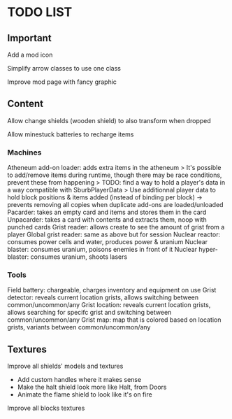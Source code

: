 # TODO LIST #

## Important ##

Add a mod icon

Simplify arrow classes to use one class

Improve mod page with fancy graphic

## Content ##

Allow change shields (wooden shield) to also transform when dropped

Allow minestuck batteries to recharge items

### Machines ###

Atheneum add-on loader: adds extra items in the atheneum
\> It's possible to add/remove items during runtime, though there may be race conditions, prevent these from happening
\> TODO: find a way to hold a player's data in a way compatible with SburbPlayerData
\> Use additionnal player data to hold block positions & items added (instead of binding per block) -> prevents removing all copies when duplicate add-ons are loaded/unloaded
Pacarder: takes an empty card and items and stores them in the card
Unpacarder: takes a card with contents and extracts them, noop with punched cards
Grist reader: allows create to see the amount of grist from a player
Global grist reader: same as above but for session
Nuclear reactor: consumes power cells and water, produces power & uranium
Nuclear blaster: consumes uranium, poisons enemies in front of it
Nuclear hyper-blaster: consumes uranium, shoots lasers

### Tools ###

Field battery: chargeable, charges inventory and equipment on use
Grist detector: reveals current location grists, allows switching between common/uncommon/any
Grist location: reveals current location grists, allows searching for specifc grist and switching between common/uncommon/any
Grist map: map that is colored based on location grists, variants between common/uncommon/any

## Textures ##

Improve all shields' models and textures

- Add custom handles where it makes sense
- Make the halt shield look more like Halt, from Doors
- Animate the flame shield to look like it's on fire

Improve all blocks textures
